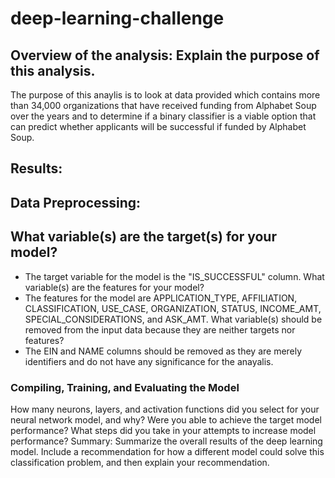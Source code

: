 # deep-learning-challenge

## Overview of the analysis: Explain the purpose of this analysis.
The purpose of this anaylis is to look at data provided which contains more than 34,000 organizations that have received funding from Alphabet Soup over the years and to determine if a binary classifier is a viable option that can predict whether applicants will be successful if funded by Alphabet Soup.

## Results:

## Data Preprocessing:

## What variable(s) are the target(s) for your model? 
- The target variable for the model is the "IS_SUCCESSFUL" column.
What variable(s) are the features for your model?
- The features for the model are APPLICATION_TYPE, AFFILIATION, CLASSIFICATION, USE_CASE, ORGANIZATION, STATUS, INCOME_AMT, SPECIAL_CONSIDERATIONS, and ASK_AMT.
What variable(s) should be removed from the input data because they are neither targets nor features?
- The EIN and NAME columns should be removed as they are merely identifiers and do not have any significance for the anayalis.

### Compiling, Training, and Evaluating the Model

How many neurons, layers, and activation functions did you select for your neural network model, and why?
Were you able to achieve the target model performance?
What steps did you take in your attempts to increase model performance?
Summary: Summarize the overall results of the deep learning model. Include a recommendation for how a different model could solve this classification problem, and then explain your recommendation.
